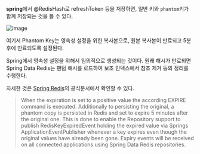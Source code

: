 
**spring**에서 @RedisHash로 refreshToken 등을 저장하면, 일반 키와 `phantom`키가 함께 저장되는 것을 볼 수 있다.

![image](https://user-images.githubusercontent.com/81006587/197697420-7e8f520a-c468-4566-9d9f-67844d6a0f6d.png)

여기서 Phantom Key는 영속성 설정을 위한 복사본으로, 원본 복사본이 만료되고 5분 후에 만료되도록 설정된다.

Spring에서 영속성 설정을 위해서 임의적으로 생성되는 것이다. 원래 해시가 만료되면 Spring Data Redis는 팬텀 해시를 로드하여 보조 인덱스에서 참조 제거 등의 정리를 수행한다.

자세한 것은 <a href="https://docs.spring.io/spring-data/redis/docs/current/reference/html/#redis.repositories.expirations">Spring Redis</a>의 공식문서에서 확인할 수 있다.

> When the expiration is set to a positive value the according EXPIRE command is executed. Additionally to persisting the original, a phantom copy is persisted in Redis and set to expire 5 minutes after the original one. This is done to enable the Repository support to publish RedisKeyExpiredEvent holding the expired value via Springs ApplicationEventPublisher whenever a key expires even though the original values have already been gone. Expiry events will be received on all connected applications using Spring Data Redis repositories.
